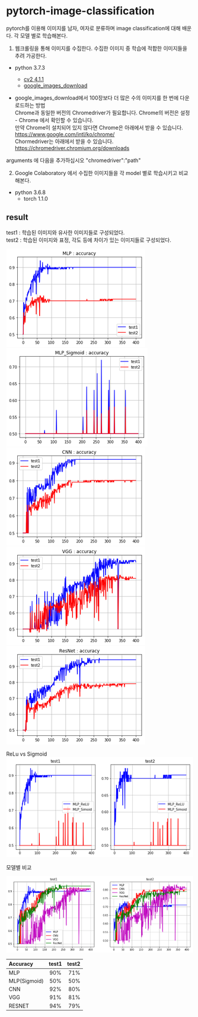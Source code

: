 # pytorch-image-classification
pytorch를 이용해 이미지를 남자, 여자로 분류하며 image classification에 대해 배운다. 각 모델 별로 학습해본다.

1. 웹크롤링을 통해 이미지를 수집한다. 수집한 이미지 중 학습에 적합한 이미지들을 추려 가공한다.
+ python 3.7.3
  + [cv2 4.1.1](https://opencv.org/)  
  + [google_images_download](https://google-images-download.readthedocs.io/en/latest/index.html)

+ google_images_download에서 100장보다 더 많은 수의 이미지를 한 번에 다운로드하는 방법  
Chrome과 동일한 버전의 Chromedriver가 필요합니다. Chrome의 버전은 설정 - Chrome 에서 확인할 수 있습니다.  
만약 Chrome이 설치되어 있지 않다면 Chrome은 아래에서 받을 수 있습니다.  
https://www.google.com/intl/ko/chrome/  
Chormedriver는 아래에서 받을 수 있습니다.  
https://chromedriver.chromium.org/downloads  
  
arguments 에 다음을 추가하십시오
"chromedriver":"path"

2. Google Colaboratory 에서 수집한 이미지들을 각 model 별로 학습시키고 비교해본다.
  + python 3.6.8
    + torch 1.1.0

## result

test1 : 학습된 이미지와 유사한 이미지들로 구성되었다.  
test2 : 학습된 이미지와 표정, 각도 등에 차이가 있는 이미지들로 구성되었다.  

![mlp](https://github.com/KimHS0915/pytorch-image-classification/blob/master/img/mlp.png)
![mlp2](https://github.com/KimHS0915/pytorch-image-classification/blob/master/img/mlp2.png)  
![cnn](https://github.com/KimHS0915/pytorch-image-classification/blob/master/img/cnn.png)
![vgg](https://github.com/KimHS0915/pytorch-image-classification/blob/master/img/vgg.png)
![resnet](https://github.com/KimHS0915/pytorch-image-classification/blob/master/img/resnet.png)  

ReLu vs Sigmoid  
![mlprelusig](https://github.com/KimHS0915/pytorch-image-classification/blob/master/img/mlprelusig.png)  

모델별 비교  

![mlpcnnvggresnet](https://github.com/KimHS0915/pytorch-image-classification/blob/master/img/mlpcnnvggresnet.png)  

| Accuracy | test1 | test2 |
|:----|:-----:|------:|
| MLP |  90% | 71%  |
| MLP(Sigmoid) | 50% | 50% |
| CNN |  92% | 80% |
| VGG |  91% | 81% |
| RESNET | 94% | 79% |



